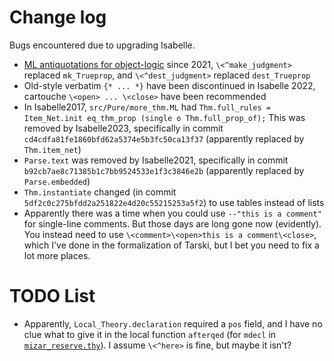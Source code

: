 # Change log

Bugs encountered due to upgrading Isabelle.

- [ML antiquotations for object-logic](https://isabelle.systems/zulip-archive/stream/247542-Mirror:-Isabelle-Development-Mailing-List/topic/.5Bisabelle-dev.5D.20NEWS.3A.20ML.20antiquotations.20for.20object-logic.20j.2E.2E.2E.html)
  since 2021, `\<^make_judgment>` replaced `mk_Trueprop`,
  and `\<^dest_judgment>` replaced `dest_Trueprop`
- Old-style verbatim `{* ... *}` have been discontinued in Isabelle
  2022, cartouche `\<open> ... \<close>` have been recommended
- In Isabelle2017, `src/Pure/more_thm.ML` had 
  `Thm.full_rules = Item_Net.init eq_thm_prop (single o Thm.full_prop_of);`
  This was removed by Isabelle2023, specifically in commit
  `cd4cdfa81fe1860bfd62a5374e5b3fc50ca13f37` (apparently replaced by
  `Thm.item_net`)
- `Parse.text` was removed by Isabelle2021, specifically in commit
  `b92cb7ae8c71385b1c7bb9524533e1f3c3846e2b` (apparently replaced by
  `Parse.embedded`)
- `Thm.instantiate` changed (in commit
  `5df2c0c275bfdd2a251822e4d20c55215253a5f2`)
  to use tables instead of lists
- Apparently there was a time when you could use `--"this is a comment"`
  for single-line comments. But those days are long gone now
  (evidently).
  You instead need to use `\<comment>\<open>this is a comment\<close>`,
  which I've done in the formalization of Tarski, but I bet you need to
  fix a lot more places.
  
# TODO List

- Apparently, `Local_Theory.declaration` required a `pos` field, and I
  have no clue what to give it in the local function `afterqed` (for
  `mdecl` in [`mizar_reserve.thy`](./mizar/mizar_reserve.th)). I assume 
  `\<^here>` is fine, but maybe it isn't?